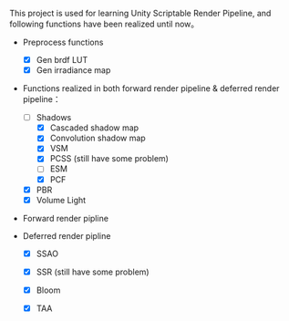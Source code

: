 This project is used for learning Unity Scriptable Render Pipeline, and following functions have been realized until now。

- Preprocess functions
  - [x] Gen brdf LUT
  - [x] Gen irradiance map

- Functions realized in both forward render pipeline & deferred render pipeline：
  - [ ] Shadows
    - [x] Cascaded shadow map
    - [x] Convolution shadow map
    - [x] VSM
    - [x] PCSS (still have some problem)
    - [ ] ESM
    - [x] PCF
  - [x] PBR
  - [x] Volume Light
- Forward render pipline 




- Deferred render pipline
  - [x] SSAO
  - [x] SSR (still have some problem)
  - [x] Bloom
  - [x] TAA
  
  



